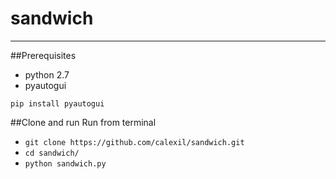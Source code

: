 # sandwich
***
##Prerequisites
* python 2.7
* pyautogui

`pip install pyautogui`

##Clone and run
Run from terminal
* `git clone https://github.com/calexil/sandwich.git`
* `cd sandwich/`
* `python sandwich.py`
